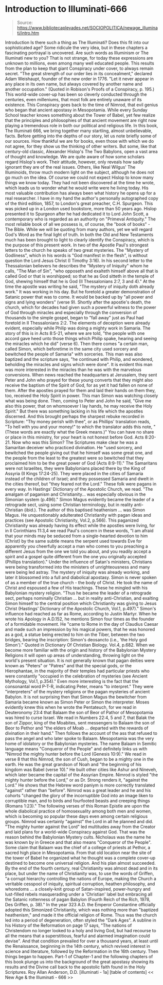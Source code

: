 # Introduction to Illuminati-666

> Source: https://www.bibliotecapleyades.net/SOCIOPOLITICA/newage_illuminati/intro.htm

Introduction
Is there such a thing as The Illuminati? Does this fit into our sophisticated age? Some ridicule the very idea, but in these chapters a fascinating portrayal is uncovered.
Are such words as Illuminism or The Iliuminati new to you? That is not strange, for today these expressions are unknown to millions, even among many well educated people. This results from the plan to keep that giant Conspiracy under cover, to always remain secret.
"The great strength of our order lies in its concealment," declared Adam Weishaupt, founder of the new order in 1776. "Let it never appear in any place in its own name, but always covered by another name and another occupation." (Quoted in Robison's Proofs of a Conspiracy, p. 195.)
This world-wide cover-up has been so cleverly conducted through the centuries, even milleniums, that most folk are entirely unaware of its existence.
This Conspiracy goes back to the time of Nimrod, that evil genius who began that ancient apostasy in Mesopotamia.
While every Sunday School teacher knows something about the Tower of Babel, yet few realize that the principles and philosophies of that ancient movement are right now playing a tremendous role in both our political and religious life.
In this book, The Illuminati 666, we bring together many startling, almost unbelievable, facts. Before getting into the depths of our story, let us note briefly some of our sources. How thankful we are for books, even those with which we do not agree, for they show us the thinking of other writers. But some, like that century-old classic, Alexander Hislop's The Two Babylons, open a vast area of thought and knowledge.
We are quite aware of how some scholars regard Hislop's work. Their attitude, however, only reveals how sadly ignorant they are of the real issues. Others, like Neal Wilgus' The Illuminoids, throw much modern light on the subject, although he does not go much on the idea.
Of course we could not expect Hislop to know many things we know today. They had not been discovered at the time he wrote, which leads us to wonder what he would write were he living today. His most valuable contribution has always been what history he opens up for a real researcher. I have in my hand the author's personally autographed copy of the third edition, 1857, to London's great preacher, C.H. Spurgeon. This was picked up in a London used bookstore, more than 50 years ago. Hislop presented it to Spurgeon after he had dedicated it to Lord John Scott, a contemporary who is regarded as an authority on "Primeval Antiquity."
The most reliable book of all we possess is, of course, the "book of books" - The Bible. While we will be quoting from many authors, yet we will regard God's Word as the final light of truth. In both the Old and New Testaments much has been brought to light to clearly identify the Conspiracy, which is the purpose of this present work. In two of the Apostle Paul's strongest letters to the church he speaks of two great mysteries. The "Mystery of Godliness", which in his words is "God manifest in the flesh", is without question the Lord Jesus Christ (I Timothy 3:16). In his second letter to the Thessalonian believers he describes the "Mystery of Iniquity" whom he calls, "The Man of Sin", "who opposeth and exalteth himself above all that is called God or that is worshipped; so that he as God sitteth in the temple of God, shewing himself that he is God (II Thessalonians 2:7, 3 and 4)."
At the time the apostle was writing he said, "The mystery of iniquity doth already work." It was working in his day. But he foretold a greater demonstration of Satanic power that was to come. It would be backed up by "all power and signs and lying wonders" (verse 9).
Shortly after the apostle's death, the church, which for decades had given such a powerful witness to the power of God through miracles and especially through the conversion of thousands to the simple gospel, began to "fall away" just as Paul had foretold in II Thessalonians 2:2. The elements of deception were already evident, especially while Philip was doing a mighty work in Samaria. The story of this is in Acts 8:5-21, where we are told, "the people with one accord gave heed unto those things which Philip spake, hearing and seeing the miracles which he did" (verse 6). Then there comes "a certain man, called Simon, which beforetime in the same city used sorcery and bewitched the people of Samaria" with sorceries. This man was also baptized and the scripture says, "he continued with Philip, and wondered, beholding the miracles and signs which were done". It is evident this man was more interested in the miracles than he was with the marvelous conversions.
When news reached the headquarters at Jerusalem, they sent Peter and John who prayed for these young converts that they might also receive the baptism of the Spirit of God, for as yet it had fallen on none of them. After the apostles prayed for them and laid their hands on them they, too, received the Holy Spirit in power.
This man Simon was watching closely what was being done. Then, coming to Peter and John he said, "Give me also this power, that on whomsoever I lay hands, he may receive the Holy Spirit." But there was something lacking in his life which the apostles discerned. And this brought perhaps the sharpest rebuke recorded in Scripture: "Thy money perish with thee", or as Phillips' translation reads, "To hell with you and your money!" to which the translator adds this note, "(These words are exactly what the Greek means.)" You can have no share or place in this ministry, for your heart is not honest before God. Acts 8:20-21.
Now who was this Simon? The Scriptures make clear he was a Samaritan deceiver who practiced divination. He "used sorcery, and bewitched the people giving out that he himself was some great one, and the people from the least to the greatest were so bewitched that they proclaimed him to be the great power of God (Acts 8:9-11)."
The Samaritans were not Israelites, they were Babylonians placed there by the King of Assyria (II Kings 17:24-25). They were placed in the cities of Samaria instead of the children of Israel; and they possessed Samaria and dwelt in the cities thereof, but "they feared not the Lord." These folk were pagans in every way. In Hastings' Dictionary of the Apostolic Church, we read. "The amalgam of paganism and Christianity... was especially obvious in the Simonian system (p.496)." Simon Magus evidently became the leader of a retrograde sect, using some Christian terminology, but in reality anti-Christian (ibid.). The author of this baptised heathenism ... was Simon Magus. He unquestionably adulterated Christianity with pagan ideas and practices (see Apostolic Christianity, Vol.2, p.566).
This paganized Christianity was already having its effect while the apostles were living, for in II Corinthians 11:3,4 we read Paul's concern in these words, "I am afraid that your minds may be seduced from a single-hearted devotion to him (Christ) by the same subtle means the serpent used towards Eve for apparently you cheerfully accept a man who comes to you preaching a different Jesus from the one we told you about, and you readily accept a spirit and a gospel quite different from the one you originally accepted (Phillips translation)."
Under the influence of Satan's ministers, Christians were being transformed into the ministers of unrighteousness and many were being led astray. The mystery of iniquity was already working, and later it blossomed into a full and diabolical apostasy.
Simon is never spoken of as a member of the true church - the body of Christ. He took the name of Christ and espoused a few of His teachings. These he mingled with his Babylonian mystery religion. "Thus he became the leader of a retrograde sect, perhaps nominally Christian ... but in reality anti-Christian, and exalting Simon himself to the central position which Christianity was giving to Jesus Christ (Hastings' Dictionary of the Apostolic Church, Vol.1, p.497)."
Simon's influence had reached as far as Rome, according to Justin Martyr. When he wrote his Apology in A.D.152, he mentions Simon four times as the founder of a formidable movement. He "came to Rome in the day of Claudius Caesar and made such an impression by his magical powers, that he was honored as a god, a statue being erected to him on the Tiber, between the two bridges, bearing the inscription: Simon's deosancto (i.e., 'the Holy god Simon')." Quoted in Dictionary Of Christian Biology. Vol.4, p.682.
When we become more familiar with the origin and history of the Babylonian Mystery Religions it will open up areas of understanding, throwing light on the world's present situation. It is not generally known that pagan deities were known as "Peters" or "Patres" and that the special gods, or the Hierophantae, in the majority of their temples had particular priests who were constantly "occupied in the celebration of mysteries (see Ancient Mythology, Vol.1, p.354)." Even more interesting is the fact that the consonantal word P-T-R, indicating Peter, means "to interpret." They were "interpreters" of the mystery religions or the pagan mysteries of ancient Babylon. It is not surprising then that Simon Magus the bewitcher from Samaria became known as Simon Peter or Simon the interpreter.
Moses evidently knew this when he wrote the Pentateuch, for we read in Deuteronomy 23:4 that Balaam the son of Beor of Pathor of Mesopotamia was hired to curse Israel. We read in Numbers 22:4, 5 and 7, that Balak the son of Zippor, king of the Moabites, sent messengers to Balaam the son of Beor to Pethor and "the elders of Moab ... departed with the rewards of divination in their hand." Then follows the account of the ass that refused to pass the angel and who later spoke to Balaam.
Mesopotamia was the very home of idolatory or the Babylonian mysteries. The name Balaam in Semitic language means "Conqueror of the People" and definitely links us with "Nimrod the mighty hunter before the Lord (Genesis 10:9)." We read in verse 8 that this Nimrod, the son of Cush, began to be a mighty one in the earth. He was the great grandson of Noah and "the beginning of his kingdom was Babel (verse 10)." He built other cities like Ashur and Nineveh, which later became the capital of the Assyrian Empire. Nimrod is styled "the mighty hunter before the Lord," or as Dr. Strong renders it, "against the Lord." He shows that the Hebrew word paniym is more correctly translated "against" rather than "before". Nimrod was a great leader and he and his cohorts "changed the glory of the incorruptible God into an image liken to corruptible man, and to birds and fourfooted beasts and creeping things (Romans 1:23)." The following verses of this Roman Epistle are upon the whole diabolical practice of homosexuality among both men and women, which is becoming so popular these days even among certain religious groups.
Nimrod was certainly "against" the Lord in all he planned and did. "The mighty hunter against the Lord" led multitudes away from the Creator and laid plans for a world-wide Conspiracy against God. That was the reason behind the Babylonian Mystery cults. Nicholaus was the name he was known by in Greece and that also means "Conqueror of the People".
Some claim that Balaam was the chief of a college of priests at Pethor, a sacred high place in Mesopotamia. From that old location near the site of the tower of Babel he organized what he thought was a complete cover-up destined to become one universal religion. And his plan almost succeeded. By the end of the fourth century, real Christianity was almost dead and in its place, but under the name of Christianity was, to use the words of Griffen, "a corrupt hierarchy controlling the nations of Europe, making the Church a veritable cesspool of iniquity, spiritual corruption, heathen philosophy, and whoredoms ... a closely-knit group of Satan-inspired, power-hungry and lust-filled rebels masquerading under a 'Christian' label but embracing all the Satanic rottenness of pagan Babylon (Fourth Reich of the Rich, 1978, Des Griffen, p. 38)."
In the year 323 A.D. the Emperor Constantine officially adopted this Simonized Christianity, which was nothing more than "baptized heathenism," and made it the official religion of Rome. Thus was the church led into a period of degeneration, often styled the "Dark Ages". A subline in his History of the Reformation on page 17 says, "The nations of Christendom no longer looked to a holy and living God, but had recourse to all the means that a superstitious, fearful and alarmed imagination could devise". And that condition prevailed for over a thousand years, at least until the Renaissance, beginning in the 14th century, which revived interest in science and literature, followed by the Reformation in the 16th century. Then things began to happen. Part-1 of Chapter-1 and the following chapters of this book plunge us into the background of the great apostasy showing its results and the Divine call back to the apostolic faith found in the Holy Scriptures. Roy Allan Anderson, D.D.
[illuminati - 1a] [table of contents] << New Age & the Illuminati - 666 >>
